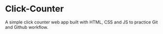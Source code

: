 # Click-Counter
A simple click counter web app built with HTML, CSS and JS to practice Git and Github workflow.
